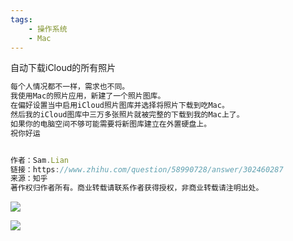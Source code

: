 ```yaml
---
tags:
    - 操作系统
    - Mac
---
```


自动下载iCloud的所有照片



```javascript
每个人情况都不一样，需求也不同。
我使用Mac的照片应用，新建了一个照片图库。
在偏好设置当中启用iCloud照片图库并选择将照片下载到吃Mac。
然后我的iCloud图库中三万多张照片就被完整的下载到我的Mac上了。
如果你的电脑空间不够可能需要将新图库建立在外置硬盘上。
祝你好运


作者：Sam.Lian
链接：https://www.zhihu.com/question/58990728/answer/302460287
来源：知乎
著作权归作者所有。商业转载请联系作者获得授权，非商业转载请注明出处。

```



![](../../../_resources/db78234bdbdf4b11a0beda837f98045c.png)



![](../../../_resources/e34d64fc63c243d591a0295657d7c99d.png)



